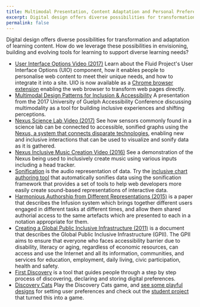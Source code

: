 ```yaml
---
title: Multimodal Presentation, Content Adaptation and Personal Preferences
excerpt: Digital design offers diverse possibilities for transformation and adaptation of learning content.
permalink: false
---
```


Digital design offers diverse possibilities for transformation and adaptation of learning content. How do we leverage
these possibilities in envisioning, building and evolving tools for learning to support diverse learning needs?

* [User Interface Options Video (2017)](https://www.youtube.com/watch?v=63DqNgxtsrA")
  Learn about the Fluid Project's User Interface Options (UIO) component, how it enables people to personalise web
  content to meet their unique needs, and how to integrate it into a site. UIO is now available as a
  [Chrome browser extension](https://chrome.google.com/webstore/detail/ui-options-plus-uio%2B/okenndailhmikjjfcnmolpaefecbpaek)
  enabling the web browser to transform web pages directly.
* [Multimodal Design Patterns for Inclusion &amp; Accessibility](http://www.alanharnum.ca/post/2017-06-01-multimodal-design-for-inclusion/)
  A presentation from the 2017 University of Guelph Accessibility Conference discussing multimodality as a tool for
  building inclusive experiences and shifting perceptions.
* [Nexus Science Lab Video (2017)](https://youtu.be/NNwc0VYRhUU)
  See how sensors commonly found in a science lab can be connected to accessible, sonified graphs using the
  [Nexus, a system that connects disparate technologies](https://wiki.gpii.net/w/Nexus_API), enabling new and inclusive
  interactions that can be used to visualize and sonify data as it is gathered.
* [Nexus Inclusive Music Creation Video (2016)](https://youtu.be/7R_pz2Fz4qE)
  See a demonstration of the Nexus being used to inclusively create music using various inputs including a head tracker.
* [Sonification](https://wiki.fluidproject.org/display/fluid/%28Floe%29+Sonification) is the audio representation of
  data. Try the [inclusive chart authoring tool](https://build.fluidproject.org/chartAuthoring/demos/) that automatically
  sonifies data using the sonification framework that provides a set of tools to help web developers more easily create
  sound-based representations of interactive data.
* [Harmonious Authorship from Different Representations (2015)](https://ppig.org/papers/2015-ppig-26th-basman/) is a
  paper that describes the Infusion system which brings together different users engaged in different tasks at
  different times, and allow them shared authorial access to the same artefacts which are presented to each in a
  notation appropriate for them.
* [Creating a Global Public Inclusive Infrastructure (2011)](https://gpii.net/sites/gpii.net/files/uploads/attachments/node/44/2011_aegis-creating_a_global_public_inclusive_infrastructure-final.doc)
  is a document that describes the Global Public Inclusive Infrastructure (GPII). The GPII aims to ensure that everyone
  who faces accessibility barrier due to disability, literacy or aging, regardless of economic resources, can access and
  use the Internet and all its information, communities, and services for education, employment, daily living, civic
  participation, health and safety.
* [First Discovery](https://build.fluidproject.org/first-discovery/demos/) is a tool that guides people through a step
  by step process of discovering, declaring and storing digital preferences.
* [Discovery Cats](https://build-discoverycat.fluidproject.org/demo/)
  Play the Discovery Cats game, and [see some playful designs](https://wiki.fluidproject.org/display/fluid/Discovery+Cats+-+First+Discovery)
  for setting user preferences and check out the [student project](https://github.com/fluid-lab/Discovery-Cat) that
  turned this into a game.
